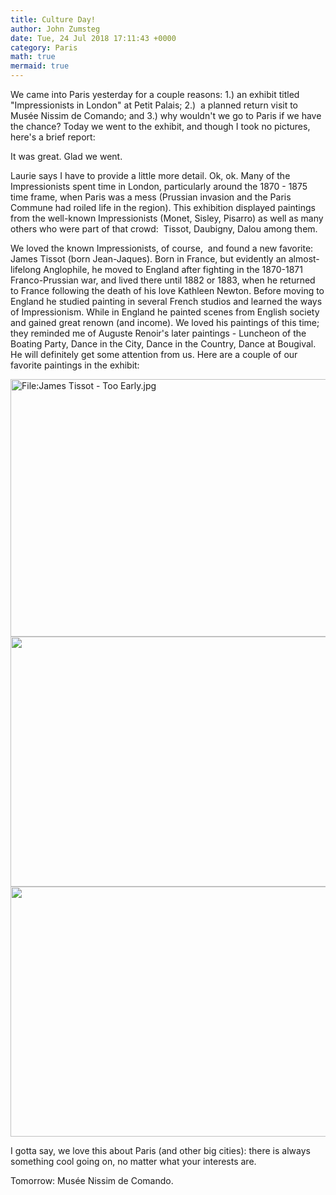 ```yaml
---
title: Culture Day!
author: John Zumsteg
date: Tue, 24 Jul 2018 17:11:43 +0000
category: Paris
math: true
mermaid: true
---
```

We came into Paris yesterday for a couple reasons: 1.) an exhibit titled "Impressionists in London" at Petit Palais; 2.)  a planned return visit to Musée Nissim de Comando; and 3.) why wouldn't we go to Paris if we have the chance? Today we went to the exhibit, and though I took no pictures, here's a brief report:

It was great. Glad we went.

Laurie says I have to provide a little more detail. Ok, ok. Many of the Impressionists spent time in London, particularly around the 1870 - 1875 time frame, when Paris was a mess (Prussian invasion and the Paris Commune had roiled life in the region). This exhibition displayed paintings from the well-known Impressionists (Monet, Sisley, Pisarro) as well as many others who were part of that crowd:  Tissot, Daubigny, Dalou among them.

We loved the known Impressionists, of course,  and found a new favorite: James Tissot (born Jean-Jaques). Born in France, but evidently an almost-lifelong Anglophile, he moved to England after fighting in the 1870-1871 Franco-Prussian war, and lived there until 1882 or 1883, when he returned to France following the death of his love Kathleen Newton. Before moving to England he studied painting in several French studios and learned the ways of Impressionism. While in England he painted scenes from English society and gained great renown (and income). We loved his paintings of this time; they reminded me of Auguste Renoir's later paintings - Luncheon of the Boating Party, Dance in the City, Dance in the Country, Dance at Bougival. He will definitely get some attention from us. Here are a couple of our favorite paintings in the exhibit:

<img src="https://upload.wikimedia.org/wikipedia/commons/thumb/b/be/James_Tissot_-_Too_Early.jpg/800px-James_Tissot_-_Too_Early.jpg" srcset="https://upload.wikimedia.org/wikipedia/commons/b/be/James_Tissot_-_Too_Early.jpg 1.5x" alt="File:James Tissot - Too Early.jpg" width="600" height="412" data-file-width="1059" data-file-height="728" />

<img class="mw-mmv-final-image jpg mw-mmv-dialog-is-open" src="https://upload.wikimedia.org/wikipedia/commons/thumb/e/ec/James_Tissot_-_The_Thames.jpg/2560px-James_Tissot_-_The_Thames.jpg" alt="" width="600" height="400" crossorigin="anonymous" />

<img class="mw-mmv-final-image jpg mw-mmv-dialog-is-open" src="https://upload.wikimedia.org/wikipedia/commons/3/34/Ballonshipboard_jamestissot_1874.jpg" alt="" width="600" height="400" crossorigin="anonymous" />

I gotta say, we love this about Paris (and other big cities): there is always something cool going on, no matter what your interests are.

Tomorrow: Musée Nissim de Comando.

&nbsp;
